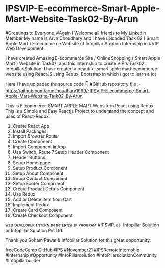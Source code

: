 # IPSVIP-E-ecommerce-Smart-Apple-Mart-Website-Task02-By-Arun

#Greetings to Everyone,
#Again I Welcome all friends to My Linkedin Member
My name is Arun Choudhary and I have uploaded Task 02 ( Smart Apple Mart ) E-ecommerce Website of Infopillar Solution Internship in #VIP Web Development.

I have created Amazing E-ecommerce Site / Online Shopping ( Smart Apple Mart ) Website in Task02, and this Internship to create VIP's Task02 Infopillar Solution. I have created a beautiful smart apple mart ecommerce website using ReactJS using Redux, Bootstrap in which i got to learn a lot

Here I have uploaded the source code 👇
#GitHub repository file :- https://github.com/arunchoudhary1999/-IPSVIP-E-ecommerce-Smart-Apple-Mart-Website-Task02-By-Arun

This is E-commerce SMART APPLE MART Website in React using Redux. This is a Simple and Easy Reactjs Project to understand the concept and uses of React-Redux.
1. Create React App
2. Install Packages
3. Import Browser Router
4. Create Component
5. Import Component in App
6. Use Switch, Route
7 Setup Header Component
8. Header Buttons
9. Setup Home page
10. Setup Product Component
11. Setup About Component
12. Setup Contact Component
13. Setup Footer Component
14. Create Product Details Component
15. Use Redux
16. Add or Delete item from Cart
17. Implement Redux
18. Create Card Component
19. Create Checkout Component

ᴡᴇʙ ᴅᴇᴠᴇʟᴏᴩᴇʀ ɪɴᴛᴇʀɴ ɪɴ ɪɴᴛᴇʀɴꜱʜɪᴩ ᴩʀᴏɢʀᴀᴍ #IPSVIP, at- Infopillar Solution   or Infopillar Solution Pvt Ltd.

Thank you Soham Pawar & Infopillar Solution  for this great opportunity.

freeCodeCamp GitHub 
#IPS #November21 #IPSRemoteInternship
#internship #Opportunity #InfoPillarsolution #InfoPillarsolutionCommunity #Infopillarbuilder
